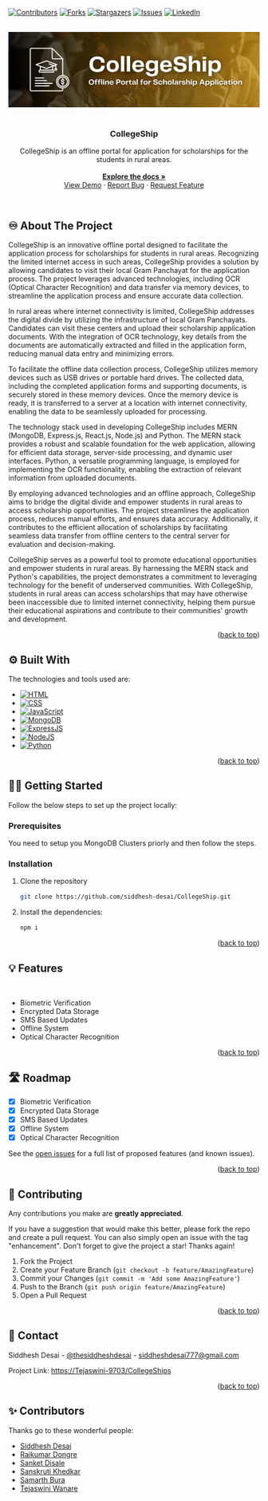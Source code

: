 <a name="readme-top"></a>

[![Contributors][contributors-shield]][contributors-url]
[![Forks][forks-shield]][forks-url]
[![Stargazers][stars-shield]][stars-url]
[![Issues][issues-shield]][issues-url]
[![LinkedIn][linkedin-shield]][linkedin-url]

<!-- PROJECT LOGO -->
<br/>
<div align="center">
  <a href="https://github.com/Tejaswini-9703/CollegeShips">
    <img src="images/CollegeShip-logo.png" alt="Logo">
  </a>
    <br>
    <br>

  <h3 align="center"><b>CollegeShip</b></h3>

  <p align="center">
    CollegeShip is an offline portal for application for scholarships for the students in rural areas.
    <br />
    <br>
    <a href="https://github.com/siddhesh-desai/CollegeShip"><strong>Explore the docs »</strong></a>
    <br />
    <a href="https://github.com/Tejaswini-9703/CollegeShips">View Demo</a>
    ·
    <a href="https://github.com/Tejaswini-9703/CollegeShipsp/issues">Report Bug</a>
    ·
    <a href="https://github.com/Tejaswini-9703/CollegeShips/issues">Request Feature</a>
  </p>
</div>

<!-- ABOUT THE PROJECT -->
<br>

## ♾️ About The Project

CollegeShip is an innovative offline portal designed to facilitate the application process for scholarships for students in rural areas. Recognizing the limited internet access in such areas, CollegeShip provides a solution by allowing candidates to visit their local Gram Panchayat for the application process. The project leverages advanced technologies, including OCR (Optical Character Recognition) and data transfer via memory devices, to streamline the application process and ensure accurate data collection.

In rural areas where internet connectivity is limited, CollegeShip addresses the digital divide by utilizing the infrastructure of local Gram Panchayats. Candidates can visit these centers and upload their scholarship application documents. With the integration of OCR technology, key details from the documents are automatically extracted and filled in the application form, reducing manual data entry and minimizing errors.

To facilitate the offline data collection process, CollegeShip utilizes memory devices such as USB drives or portable hard drives. The collected data, including the completed application forms and supporting documents, is securely stored in these memory devices. Once the memory device is ready, it is transferred to a server at a location with internet connectivity, enabling the data to be seamlessly uploaded for processing.

The technology stack used in developing CollegeShip includes MERN (MongoDB, Express.js, React.js, Node.js) and Python. The MERN stack provides a robust and scalable foundation for the web application, allowing for efficient data storage, server-side processing, and dynamic user interfaces. Python, a versatile programming language, is employed for implementing the OCR functionality, enabling the extraction of relevant information from uploaded documents.

By employing advanced technologies and an offline approach, CollegeShip aims to bridge the digital divide and empower students in rural areas to access scholarship opportunities. The project streamlines the application process, reduces manual efforts, and ensures data accuracy. Additionally, it contributes to the efficient allocation of scholarships by facilitating seamless data transfer from offline centers to the central server for evaluation and decision-making.

CollegeShip serves as a powerful tool to promote educational opportunities and empower students in rural areas. By harnessing the MERN stack and Python's capabilities, the project demonstrates a commitment to leveraging technology for the benefit of underserved communities. With CollegeShip, students in rural areas can access scholarships that may have otherwise been inaccessible due to limited internet connectivity, helping them pursue their educational aspirations and contribute to their communities' growth and development.

<p align="right">(<a href="#readme-top">back to top</a>)</p>

## ⚙️ Built With

The technologies and tools used are:

- [![HTML][html]][html-url]
- [![CSS][css]][css-url]
- [![JavaScript][js]][js-url]
- [![MongoDB][mongodb]][mongodb-url]
- [![ExpressJS][express]][express-url]
- [![NodeJS][node]][node-url]
- [![Python][python]][python-url]

<p align="right">(<a href="#readme-top">back to top</a>)</p>

<!-- GETTING STARTED -->

## 🧑‍💻 Getting Started

Follow the below steps to set up the project locally:

### Prerequisites

You need to setup you MongoDB Clusters priorly and then follow the steps.

### Installation

1. Clone the repository

   ```sh
   git clone https://github.com/siddhesh-desai/CollegeShip.git
   ```

2. Install the dependencies:

   ```sh
   npm i
   ```

<p align="right">(<a href="#readme-top">back to top</a>)</p>

## 💡 Features

<br>

- Biometric Verification
- Encrypted Data Storage
- SMS Based Updates
- Offline System
- Optical Character Recognition

<p align="right">(<a href="#readme-top">back to top</a>)</p>

<!-- ROADMAP -->

## 🛣️ Roadmap

- [x] Biometric Verification
- [x] Encrypted Data Storage
- [x] SMS Based Updates
- [x] Offline System
- [x] Optical Character Recognition

See the [open issues](https://github.com/Tejaswini-9703/CollegeShips/issues) for a full list of proposed features (and known issues).

<p align="right">(<a href="#readme-top">back to top</a>)</p>

<!-- CONTRIBUTING -->

## 👣 Contributing

Any contributions you make are **greatly appreciated**.

If you have a suggestion that would make this better, please fork the repo and create a pull request. You can also simply open an issue with the tag "enhancement".
Don't forget to give the project a star! Thanks again!

1. Fork the Project
2. Create your Feature Branch (`git checkout -b feature/AmazingFeature`)
3. Commit your Changes (`git commit -m 'Add some AmazingFeature'`)
4. Push to the Branch (`git push origin feature/AmazingFeature`)
5. Open a Pull Request

<p align="right">(<a href="#readme-top">back to top</a>)</p>

<!-- CONTACT -->

## 📧 Contact

Siddhesh Desai - [@thesiddheshdesai](https://www.linkedin.com/in/thesiddheshdesai/) - siddheshdesai777@gmail.com

Project Link: [https://Tejaswini-9703/CollegeShips](https://github.com/Tejaswini-9703/CollegeShips)

<p align="right">(<a href="#readme-top">back to top</a>)</p>

## ✨ Contributors

Thanks go to these wonderful people:

- [Siddhesh Desai](https://github.com/siddhesh-desai/)
- [Rajkumar Dongre](https://github.com/rajkumardongre/)
- [Sanket Disale](https://github.com/sanketdisale871/)
- [Sanskruti Khedkar](https://github.com/sanskrutikhedkar9/)
- [Samarth Bura](https://github.com/samarthNV/)
- [Tejaswini Wanare](https://github.com/Tejaswini-9703/)

[contributors-shield]: https://img.shields.io/github/contributors/siddhesh-desai/CollegeShip.svg?style=for-the-badge
[contributors-url]: https://github.com/siddhesh-desai/CollegeShip/graphs/contributors
[forks-shield]: https://img.shields.io/github/forks/siddhesh-desai/CollegeShip.svg?style=for-the-badge
[forks-url]: https://github.com/siddhesh-desai/CollegeShip/network/members
[stars-shield]: https://img.shields.io/github/stars/siddhesh-desai/CollegeShip.svg?style=for-the-badge
[stars-url]: https://github.com/siddhesh-desai/CollegeShip/stargazers
[issues-shield]: https://img.shields.io/github/issues/siddhesh-desai/CollegeShip.svg?style=for-the-badge
[issues-url]: https://github.com/siddhesh-desai/CollegeShip/issues
[license-shield]: https://img.shields.io/github/license/siddhesh-desai/CollegeShip.svg?style=for-the-badge
[license-url]: https://github.com/siddhesh-desai/CollegeShip/blob/master/LICENSE.txt
[linkedin-shield]: https://img.shields.io/badge/-LinkedIn-black.svg?style=for-the-badge&logo=linkedin&colorB=555
[linkedin-url]: https://linkedin.com/in/thesiddheshdesai
[html]: https://img.shields.io/badge/HTML-20232A?style=for-the-badge&logo=html5&logoColor=61DAFB
[html-url]: https://developer.mozilla.org/en-US/docs/Web/HTML
[css]: https://img.shields.io/badge/Css-000000?style=for-the-badge&logo=css3&logoColor=white
[css-url]: https://developer.mozilla.org/en-US/docs/Web/CSS
[js]: https://img.shields.io/badge/Javscript-0769AD?style=for-the-badge&logo=javascript&logoColor=white
[js-url]: https://developer.mozilla.org/en-US/docs/Web/javascript
[mongodb]: https://img.shields.io/badge/mongodb-20232A?style=for-the-badge&logo=mongodb&logoColor=61DAFB
[mongodb-url]: https://www.mongodb.com/docs/
[express]: https://img.shields.io/badge/expressjs-000000?style=for-the-badge&logo=express&logoColor=white
[express-url]: https://expressjs.com/
[node]: https://img.shields.io/badge/NodeJS-0769AD?style=for-the-badge&logo=node.js&logoColor=white
[node-url]: https://nodejs.org/en/docs
[python]: https://img.shields.io/badge/python-20232A?style=for-the-badge&logo=python&logoColor=61DAFB
[python-url]: https://docs.python.org/3/
